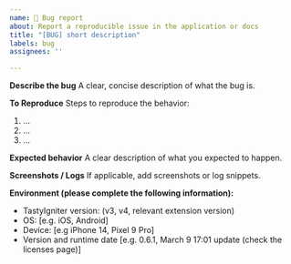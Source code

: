 ```yaml
---
name: 🐞 Bug report
about: Report a reproducible issue in the application or docs
title: "[BUG] short description"
labels: bug
assignees: ''

---
```


**Describe the bug**
A clear, concise description of what the bug is.

**To Reproduce**
Steps to reproduce the behavior:
1. …
2. …
3. …

**Expected behavior**
A clear description of what you expected to happen.

**Screenshots / Logs**
If applicable, add screenshots or log snippets.

**Environment (please complete the following information):**

- TastyIgniter version: (v3, v4, relevant extension version)
- OS: [e.g. iOS, Android]
- Device: [e.g iPhone 14, Pixel 9 Pro]
- Version and runtime date [e.g. 0.6.1, March 9 17:01 update (check the licenses page)]
